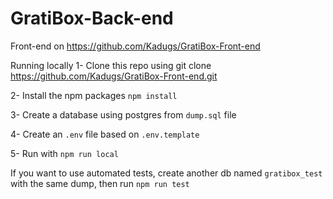 # GratiBox-Back-end
Front-end on https://github.com/Kadugs/GratiBox-Front-end

Running locally
1- Clone this repo using git clone https://github.com/Kadugs/GratiBox-Front-end.git

2- Install the npm packages `npm install`

3- Create a database using postgres from `dump.sql` file

4- Create an `.env` file based on `.env.template`

5- Run with `npm run local`

If you want to use automated tests, create another db named `gratibox_test` with the same dump,
then run `npm run test`
